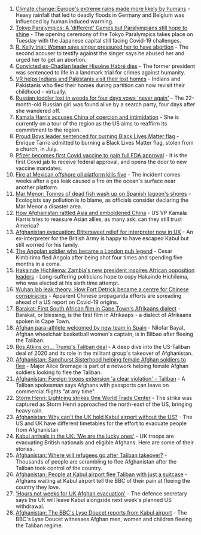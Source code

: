 1. [Climate change: Europe's extreme rains made more likely by humans](https://www.bbc.co.uk/news/science-environment-58309900?at_medium=RSS&at_campaign=KARANGA) - Heavy rainfall that led to deadly floods in Germany and Belgium was influenced by human induced warming.
2. [Tokyo Paralympics: A 'different' Games but Paralympians still hope to shine](https://www.bbc.co.uk/sport/disability-sport/58306545?at_medium=RSS&at_campaign=KARANGA) - The opening ceremony of the Tokyo Paralympics takes place on Tuesday with the Japanese capital still facing Covid-19 challenges.
3. [R. Kelly trial: Woman says singer pressured her to have abortion](https://www.bbc.co.uk/news/entertainment-arts-58315144?at_medium=RSS&at_campaign=KARANGA) - The second accuser to testify against the singer says he abused her and urged her to get an abortion.
4. [Convicted ex-Chadian leader Hissène Habré dies](https://www.bbc.co.uk/news/world-africa-58316923?at_medium=RSS&at_campaign=KARANGA) - The former president was sentenced to life in a landmark trial for crimes against humanity.
5. [VR helps Indians and Pakistanis visit their lost homes](https://www.bbc.co.uk/news/world-asia-india-58265851?at_medium=RSS&at_campaign=KARANGA) - Indians and Pakistanis who fled their homes during partition can now revisit their childhood - virtually.
6. [Russian toddler lost in woods for four days vows 'never again'](https://www.bbc.co.uk/news/world-europe-58315926?at_medium=RSS&at_campaign=KARANGA) - The 22-month-old Russian girl was found alive by a search party, four days after she wandered off.
7. [Kamala Harris accuses China of coercion and intimidation](https://www.bbc.co.uk/news/world-asia-58312947?at_medium=RSS&at_campaign=KARANGA) - She is currently on a tour of the region as the US aims to reaffirm its commitment to the region.
8. [Proud Boys leader sentenced for burning Black Lives Matter flag](https://www.bbc.co.uk/news/world-us-canada-58312254?at_medium=RSS&at_campaign=KARANGA) - Enrique Tarrio admitted to burning a Black Lives Matter flag, stolen from a church, in July.
9. [Pfizer becomes first Covid vaccine to gain full FDA approval](https://www.bbc.co.uk/news/world-us-canada-58309254?at_medium=RSS&at_campaign=KARANGA) - It is the first Covid jab to receive federal approval, and opens the door to new vaccine mandates.
10. [Fire at Mexican offshore oil platform kills five](https://www.bbc.co.uk/news/world-latin-america-58315356?at_medium=RSS&at_campaign=KARANGA) - The incident comes weeks after a gas leak caused a fire on the ocean's surface near another platform.
11. [Mar Menor: Tonnes of dead fish wash up on Spanish lagoon's shores](https://www.bbc.co.uk/news/world-europe-58311105?at_medium=RSS&at_campaign=KARANGA) - Ecologists say pollution is to blame, as officials consider declaring the Mar Menor a disaster area.
12. [How Afghanistan rattled Asia and emboldened China](https://www.bbc.co.uk/news/world-asia-58312949?at_medium=RSS&at_campaign=KARANGA) - US VP Kamala Harris tries to reassure Asian allies, as many ask: can they still trust America?
13. [Afghanistan evacuation: Bittersweet relief for interpreter now in UK](https://www.bbc.co.uk/news/world-asia-58315406?at_medium=RSS&at_campaign=KARANGA) - An ex-interpreter for the British Army is happy to have escaped Kabul but still worried for his family.
14. [The Angolan soldier who became a London pub legend](https://www.bbc.co.uk/news/uk-58266180?at_medium=RSS&at_campaign=KARANGA) - Cesar Kimbirima fled Angola after being shot four times and spending five months in a coma.
15. [Hakainde Hichilema: Zambia's new president inspires African opposition leaders](https://www.bbc.co.uk/news/world-africa-58270973?at_medium=RSS&at_campaign=KARANGA) - Long-suffering politicians hope to copy Hakainde Hichilema, who was elected at his sixth time attempt.
16. [Wuhan lab leak theory: How Fort Detrick became a centre for Chinese conspiracies](https://www.bbc.co.uk/news/world-us-canada-58273322?at_medium=RSS&at_campaign=KARANGA) - Apparent Chinese propaganda efforts are spreading ahead of a US report on Covid-19 origins.
17. [Barakat: First South African film in Cape Town's Afrikaans dialect](https://www.bbc.co.uk/news/world-africa-58189393?at_medium=RSS&at_campaign=KARANGA) - Barakat, or blessing, is the first film in Afrikaaps - a dialect of Afrikaans spoken in Cape Town.
18. [Afghan para-athlete welcomed by new team in Spain](https://www.bbc.co.uk/news/world-europe-58318043?at_medium=RSS&at_campaign=KARANGA) - Nilofar Bayat, Afghan wheelchair basketball women's captain, is in Bilbao after fleeing the Taliban.
19. [Ros Atkins on... Trump's Taliban deal](https://www.bbc.co.uk/news/world-58311135?at_medium=RSS&at_campaign=KARANGA) - A deep dive into the US-Taliban deal of 2020 and its role in the militant group's takeover of Afghanistan.
20. [Afghanistan: Sandhurst Sisterhood helping female Afghan soldiers to flee](https://www.bbc.co.uk/news/uk-58314902?at_medium=RSS&at_campaign=KARANGA) - Major Alice Bromage is part of a network helping female Afghan soldiers looking to flee the Taliban.
21. [Afghanistan: Foreign troops extension 'a clear violation' - Taliban](https://www.bbc.co.uk/news/world-asia-58307188?at_medium=RSS&at_campaign=KARANGA) - A Taliban spokesman says Afghans with passports can leave on commercial flights "at any time".
22. [Storm Henri: Lightning strikes One World Trade Center](https://www.bbc.co.uk/news/world-us-canada-58304611?at_medium=RSS&at_campaign=KARANGA) - The strike was captured as Storm Henri approached the north-east of the US, bringing heavy rain.
23. [Afghanistan: Why can't the UK hold Kabul airport without the US?](https://www.bbc.co.uk/news/world-58305185?at_medium=RSS&at_campaign=KARANGA) - The US and UK have different timetables for the effort to evacuate people from Afghanistan
24. [Kabul arrivals in the UK: 'We are the lucky ones'](https://www.bbc.co.uk/news/uk-58305464?at_medium=RSS&at_campaign=KARANGA) - UK troops are evacuating British nationals and eligible Afghans. Here are some of their stories.
25. [Afghanistan: Where will refugees go after Taliban takeover?](https://www.bbc.co.uk/news/world-asia-58283177?at_medium=RSS&at_campaign=KARANGA) - Thousands of people are scrambling to flee Afghanistan after the Taliban took control of the country.
26. [Afghanistan: People at Kabul airport flee Taliban with just a suitcase](https://www.bbc.co.uk/news/world-asia-58300386?at_medium=RSS&at_campaign=KARANGA) - Afghans waiting at Kabul airport tell the BBC of their pain at fleeing the country they love.
27. ['Hours not weeks for UK Afghan evacuation'](https://www.bbc.co.uk/news/uk-58302734?at_medium=RSS&at_campaign=KARANGA) - The defence secretary says the UK will leave Kabul alongside next week's planned US withdrawal.
28. [Afghanistan: The BBC's Lyse Doucet reports from Kabul airport](https://www.bbc.co.uk/news/world-asia-58300416?at_medium=RSS&at_campaign=KARANGA) - The BBC's Lyse Doucet witnesses Afghan men, women and children fleeing the Taliban regime.

